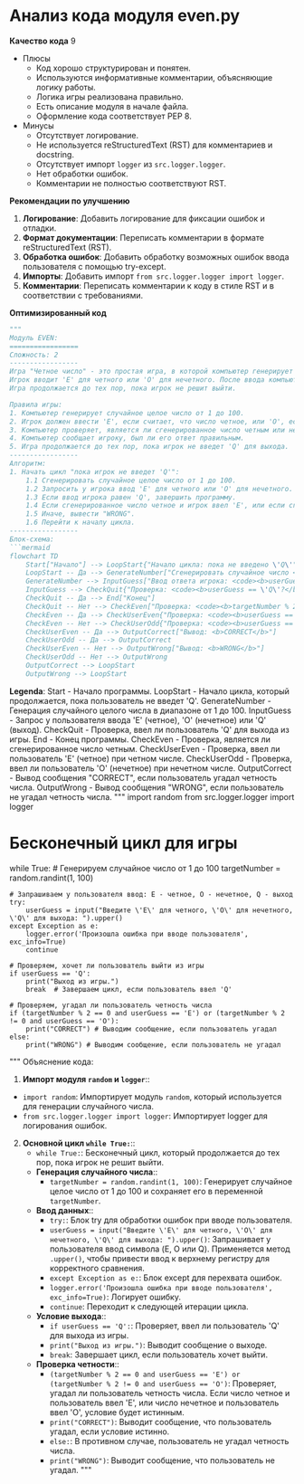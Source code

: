 # Анализ кода модуля even.py

**Качество кода**
9
-  Плюсы
    - Код хорошо структурирован и понятен.
    - Используются информативные комментарии, объясняющие логику работы.
    - Логика игры реализована правильно.
    - Есть описание модуля в начале файла.
    - Оформление кода соответствует PEP 8.
-  Минусы
    - Отсутствует логирование.
    - Не используется reStructuredText (RST) для комментариев и docstring.
    - Отсутствует импорт `logger` из `src.logger.logger`.
    - Нет обработки ошибок.
    - Комментарии не полностью соответствуют RST.

**Рекомендации по улучшению**

1.  **Логирование**: Добавить логирование для фиксации ошибок и отладки.
2.  **Формат документации**: Переписать комментарии в формате reStructuredText (RST).
3.  **Обработка ошибок**: Добавить обработку возможных ошибок ввода пользователя с помощью try-except.
4.  **Импорты**: Добавить импорт `from src.logger.logger import logger`.
5. **Комментарии**: Переписать комментарии к коду в стиле RST и в соответствии с требованиями.

**Оптимизированный код**

```python
"""
Модуль EVEN:
=================
Сложность: 2
-----------------
Игра "Четное число" - это простая игра, в которой компьютер генерирует случайное число от 1 до 100, а игрок должен угадать, является ли это число четным или нечетным.
Игрок вводит 'E' для четного или 'O' для нечетного. После ввода компьютер сообщает, был ли игрок прав.
Игра продолжается до тех пор, пока игрок не решит выйти.

Правила игры:
1. Компьютер генерирует случайное целое число от 1 до 100.
2. Игрок должен ввести 'E', если считает, что число четное, или 'O', если считает, что число нечетное.
3. Компьютер проверяет, является ли сгенерированное число четным или нечетным.
4. Компьютер сообщает игроку, был ли его ответ правильным.
5. Игра продолжается до тех пор, пока игрок не введет 'Q' для выхода.
-----------------
Алгоритм:
1. Начать цикл "пока игрок не введет 'Q'":
    1.1 Сгенерировать случайное целое число от 1 до 100.
    1.2 Запросить у игрока ввод 'E' для четного или 'O' для нечетного.
    1.3 Если ввод игрока равен 'Q', завершить программу.
    1.4 Если сгенерированное число четное и игрок ввел 'E', или если сгенерированное число нечетное и игрок ввел 'O', то вывести "CORRECT".
    1.5 Иначе, вывести "WRONG".
    1.6 Перейти к началу цикла.
-----------------
Блок-схема:
```mermaid
flowchart TD
    Start["Начало"] --> LoopStart{"Начало цикла: пока не введено \'Q\'"}
    LoopStart -- Да --> GenerateNumber["Сгенерировать случайное число <code><b>targetNumber = random(1, 100)</b></code>"]
    GenerateNumber --> InputGuess["Ввод ответа игрока: <code><b>userGuess</b></code> (E/O/Q)"]
    InputGuess --> CheckQuit{"Проверка: <code><b>userGuess == \'Q\'?</b></code>"}
    CheckQuit -- Да --> End["Конец"]
    CheckQuit -- Нет --> CheckEven["Проверка: <code><b>targetNumber % 2 == 0</b></code>?"]
    CheckEven -- Да --> CheckUserEven{"Проверка: <code><b>userGuess == \'E\'?</b></code>"}
    CheckEven -- Нет --> CheckUserOdd{"Проверка: <code><b>userGuess == \'O\'?</b></code>"}
    CheckUserEven -- Да --> OutputCorrect["Вывод: <b>CORRECT</b>"]
    CheckUserOdd -- Да --> OutputCorrect
    CheckUserEven -- Нет --> OutputWrong["Вывод: <b>WRONG</b>"]
    CheckUserOdd -- Нет --> OutputWrong
    OutputCorrect --> LoopStart
    OutputWrong --> LoopStart

```
**Legenda**:
    Start - Начало программы.
    LoopStart - Начало цикла, который продолжается, пока пользователь не введет 'Q'.
    GenerateNumber - Генерация случайного целого числа в диапазоне от 1 до 100.
    InputGuess - Запрос у пользователя ввода 'E' (четное), 'O' (нечетное) или 'Q' (выход).
    CheckQuit - Проверка, ввел ли пользователь 'Q' для выхода из игры.
    End - Конец программы.
    CheckEven - Проверка, является ли сгенерированное число четным.
    CheckUserEven - Проверка, ввел ли пользователь 'E' (четное) при четном числе.
    CheckUserOdd - Проверка, ввел ли пользователь 'O' (нечетное) при нечетном числе.
    OutputCorrect - Вывод сообщения "CORRECT", если пользователь угадал четность числа.
    OutputWrong - Вывод сообщения "WRONG", если пользователь не угадал четность числа.
"""
import random
from src.logger.logger import logger

# Бесконечный цикл для игры
while True:
    # Генерируем случайное число от 1 до 100
    targetNumber = random.randint(1, 100)

    # Запрашиваем у пользователя ввод: E - четное, O - нечетное, Q - выход
    try:
        userGuess = input("Введите \'E\' для четного, \'O\' для нечетного, \'Q\' для выхода: ").upper()
    except Exception as e:
        logger.error('Произошла ошибка при вводе пользователя', exc_info=True)
        continue
    
    # Проверяем, хочет ли пользователь выйти из игры
    if userGuess == 'Q':
        print("Выход из игры.")
        break  # Завершаем цикл, если пользователь ввел 'Q'
    
    # Проверяем, угадал ли пользователь четность числа
    if (targetNumber % 2 == 0 and userGuess == 'E') or (targetNumber % 2 != 0 and userGuess == 'O'):
        print("CORRECT") # Выводим сообщение, если пользователь угадал
    else:
        print("WRONG") # Выводим сообщение, если пользователь не угадал

"""
Объяснение кода:
1.  **Импорт модуля `random` и `logger`**::
   -  `import random`: Импортирует модуль `random`, который используется для генерации случайного числа.
   -  `from src.logger.logger import logger`: Импортирует logger для логирования ошибок.
2.  **Основной цикл `while True:`**::
    -   `while True:`: Бесконечный цикл, который продолжается до тех пор, пока игрок не решит выйти.
    -   **Генерация случайного числа**::
        -   `targetNumber = random.randint(1, 100)`: Генерирует случайное целое число от 1 до 100 и сохраняет его в переменной `targetNumber`.
    -   **Ввод данных**::
        -   `try:`: Блок try для обработки ошибок при вводе пользователя.
        -    `userGuess = input("Введите \'E\' для четного, \'O\' для нечетного, \'Q\' для выхода: ").upper()`: Запрашивает у пользователя ввод символа (E, O или Q). Применяется метод `.upper()`, чтобы привести ввод к верхнему регистру для корректного сравнения.
        -   `except Exception as e:`: Блок except для перехвата ошибок.
        -    `logger.error('Произошла ошибка при вводе пользователя', exc_info=True)`: Логирует ошибку.
        -   `continue`: Переходит к следующей итерации цикла.
    -   **Условие выхода**::
        -   `if userGuess == 'Q':`: Проверяет, ввел ли пользователь 'Q' для выхода из игры.
        -   `print("Выход из игры.")`: Выводит сообщение о выходе.
        -   `break`: Завершает цикл, если пользователь хочет выйти.
    -   **Проверка четности**::
        -   `(targetNumber % 2 == 0 and userGuess == 'E') or (targetNumber % 2 != 0 and userGuess == 'O')`: Проверяет, угадал ли пользователь четность числа. Если число четное и пользователь ввел 'E', или число нечетное и пользователь ввел 'O', условие будет истинным.
        -   `print("CORRECT")`: Выводит сообщение, что пользователь угадал, если условие истинно.
        -   `else:`: В противном случае, пользователь не угадал четность числа.
        -   `print("WRONG")`: Выводит сообщение, что пользователь не угадал.
"""
```